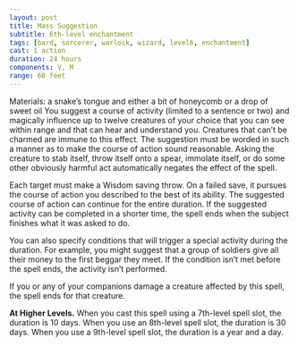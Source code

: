 ```yaml
---
layout: post
title: Mass Suggestion
subtitle: 6th-level enchantment
tags: [bard, sorcerer, warlock, wizard, level6, enchantment]
cast: 1 action
duration: 24 hours
components: V, M
range: 60 feet
---
```

Materials: a snake’s tongue and either a bit of honeycomb or a drop of sweet oil
You suggest a course of activity (limited to a sentence or two) and magically influence up to twelve creatures of your choice that you can see within range and that can hear and understand you. Creatures that can’t be charmed are immune to this effect. The suggestion must be worded in such a manner as to make the course of action sound reasonable. Asking the creature to stab itself, throw itself onto a spear, immolate itself, or do some other obviously harmful act automatically negates the effect of the spell.

Each target must make a Wisdom saving throw. On a failed save, it pursues the course of action you described to the best of its ability. The suggested course of action can continue for the entire duration. If the suggested activity can be completed in a shorter time, the spell ends when the subject finishes what it was asked to do.

You can also specify conditions that will trigger a special activity during the duration. For example, you might suggest that a group of soldiers give all their money to the first beggar they meet. If the condition isn’t met before the spell ends, the activity isn’t performed.

If you or any of your companions damage a creature affected by this spell, the spell ends for that creature.

**At Higher Levels.** When you cast this spell using a 7th-level spell slot, the duration is 10 days. When you use an 8th-level spell slot, the duration is 30 days. When you use a 9th-level spell slot, the duration is a year and a day.